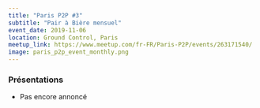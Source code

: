 ```yaml
---
title: "Paris P2P #3"
subtitle: "Pair à Bière mensuel"
event_date: 2019-11-06
location: Ground Control, Paris
meetup_link: https://www.meetup.com/fr-FR/Paris-P2P/events/263171540/
image: paris_p2p_event_monthly.png
---
```


### <i class="far fa-presentation"></i> Présentations

* Pas encore annoncé
